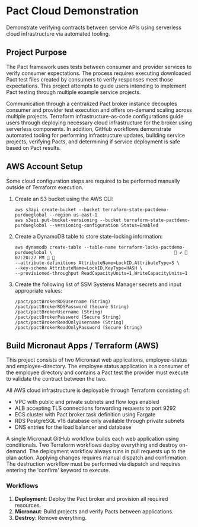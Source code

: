 # Pact Cloud Demonstration
Demonstrate verifying contracts between service APIs using serverless cloud infrastructure via automated tooling.

## Project Purpose
The Pact framework uses tests between consumer and provider services to verify consumer expectations. The process requires executing downloaded Pact test files created by consumers to verify responses meet those expectations. This project attempts to guide users intending to implement Pact testing through multiple example service projects.

Communication through a centralized Pact broker instance decouples consumer and provider test execution and offers on-demand scaling across multiple projects. Terraform infrastructure-as-code configurations guide users through deploying necessary cloud infrastructure for the broker using serverless components. In addition, GitHub workflows demonstrate automated tooling for performing infrastructure updates, building service projects, verifying Pacts, and determining if service deployment is safe based on Pact results.

## AWS Account Setup
Some cloud configuration steps are required to be performed manually outside of Terraform execution.

1. Create an S3 bucket using the AWS CLI:
   ```
   aws s3api create-bucket --bucket terraform-state-pactdemo-purdueglobal --region us-east-1
   aws s3api put-bucket-versioning --bucket terraform-state-pactdemo-purdueglobal --versioning-configuration Status=Enabled
   ```
3. Create a DynamoDB table to store state-locking information:
   ```
   aws dynamodb create-table --table-name terraform-locks-pactdemo-purdueglobal \                                               ✔  07:20:27 PM  
   --attribute-definitions AttributeName=LockID,AttributeType=S \
   --key-schema AttributeName=LockID,KeyType=HASH \
   --provisioned-throughput ReadCapacityUnits=1,WriteCapacityUnits=1
   ```
3. Create the following list of SSM Systems Manager secrets and input appropriate values:
   ```
   /pact/pactBrokerRDSUsername (String)
   /pact/pactBrokerRDSPassword (Secure String)
   /pact/pactBrokerUsername (String)
   /pact/pactBrokerPassword (Secure String)
   /pact/pactBrokerReadOnlyUsername (String)
   /pact/pactBrokerReadOnlyPassword (Secure String)
   ```

## Build Micronaut Apps / Terraform (AWS)
This project consists of two Micronaut web applications, employee-status and employee-directory. The employee status application is a consumer of the employee directory and contains a Pact test the provider must execute to validate the contract between the two.

All AWS cloud infrastructure is deployable through Terraform consisting of:
- VPC with public and private subnets and flow logs enabled
- ALB accepting TLS connections forwarding requests to port 9292
- ECS cluster with Pact broker task definition using Fargate
- RDS PostgreSQL v16 database only available through private subnets
- DNS entries for the load balancer and database

A single Micronaut GitHub workflow builds each web application using conditionals. Two Terraform workflows deploy everything and destroy on-demand. The deployment workflow always runs in pull requests up to the plan action. Applying changes requires manual dispatch and confirmation. The destruction workflow must be performed via dispatch and requires entering the 'confirm' keyword to execute.

### Workflows
1. __Deployment__: Deploy the Pact broker and provision all required resources.
2. __Micronaut__: Build projects and verify Pacts between applications.
3. __Destroy__: Remove everything.
